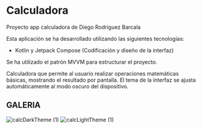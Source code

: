 # Calculadora

Proyecto app calculadora de Diego Rodriguez Barcala

Esta aplicación se ha desarrollado utilizando las siguientes tecnologías:
  - Kotlin y Jetpack Compose (Codificación y diseño de la interfaz)
  
Se ha utilizado el patrón MVVM para estructurar el proyecto.

Calculadora que permite al usuario realizar operaciones matemáticas básicas, mostrando el resultado por pantalla. El tema de la interfaz se ajusta automáticamente al modo oscuro del dispositivo.

## GALERIA

![calcDarkTheme (1)](https://user-images.githubusercontent.com/69866476/234676884-1c62dffe-cb2b-4754-b3d4-0a41ff3208f2.png)
![calcLightTheme (1)](https://user-images.githubusercontent.com/69866476/234676889-2ca21e83-7190-491c-b1f8-52e443379206.png)
